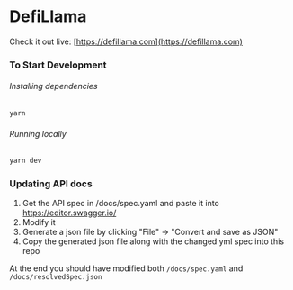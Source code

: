 # DefiLlama
Check it out live: [https://defillama.com](https://defillama.com)

### To Start Development
###### Installing dependencies
```bash
yarn
```
###### Running locally
```bash
yarn dev
```

### Updating API docs
1. Get the API spec in /docs/spec.yaml and paste it into https://editor.swagger.io/
2. Modify it
3. Generate a json file by clicking "File" -> "Convert and save as JSON"
4. Copy the generated json file along with the changed yml spec into this repo

At the end you should have modified both `/docs/spec.yaml` and `/docs/resolvedSpec.json`

